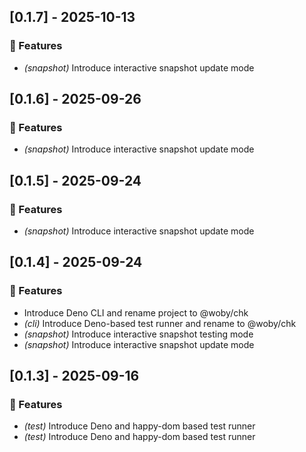 ## [0.1.7] - 2025-10-13

### 🚀 Features

- *(snapshot)* Introduce interactive snapshot update mode
## [0.1.6] - 2025-09-26

### 🚀 Features

- *(snapshot)* Introduce interactive snapshot update mode
## [0.1.5] - 2025-09-24

### 🚀 Features

- *(snapshot)* Introduce interactive snapshot update mode
## [0.1.4] - 2025-09-24

### 🚀 Features

- Introduce Deno CLI and rename project to @woby/chk
- *(cli)* Introduce Deno-based test runner and rename to @woby/chk
- *(snapshot)* Introduce interactive snapshot testing mode
- *(snapshot)* Introduce interactive snapshot update mode
## [0.1.3] - 2025-09-16

### 🚀 Features

- *(test)* Introduce Deno and happy-dom based test runner
- *(test)* Introduce Deno and happy-dom based test runner
